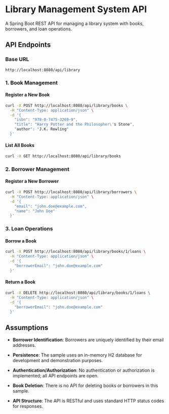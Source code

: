 # Library Management System API

A Spring Boot REST API for managing a library system with books, borrowers, and loan operations.

## API Endpoints

### Base URL
```
http://localhost:8080/api/library
```

### 1. Book Management

#### Register a New Book
```bash
curl -X POST http://localhost:8080/api/library/books \
  -H "Content-Type: application/json" \
  -d '{
    "isbn": "978-0-7475-3269-9",
    "title": "Harry Potter and the Philosopher\'s Stone",
    "author": "J.K. Rowling"
  }'
```

#### List All Books
```bash
curl -X GET http://localhost:8080/api/library/books
```

### 2. Borrower Management

#### Register a New Borrower
```bash
curl -X POST http://localhost:8080/api/library/borrowers \
  -H "Content-Type: application/json" \
  -d '{
    "email": "john.doe@example.com",
    "name": "John Doe"
  }'
```

### 3. Loan Operations

#### Borrow a Book
```bash
curl -X POST http://localhost:8080/api/library/books/1/loans \
  -H "Content-Type: application/json" \
  -d '{
    "borrowerEmail": "john.doe@example.com"
  }'
```

#### Return a Book
```bash
curl -X DELETE http://localhost:8080/api/library/books/1/loans \
  -H "Content-Type: application/json" \
  -d '{
    "borrowerEmail": "john.doe@example.com"
  }'
```
## Assumptions


- **Borrower Identification**: Borrowers are uniquely identified by their email addresses.

- **Persistence**: The sample uses an in-memory H2 database for development and demonstration purposes.
- **Authentication/Authorization**: No authentication or authorization is implemented; all API endpoints are open.
- **Book Deletion**: There is no API for deleting books or borrowers in this sample.
- **API Structure**: The API is RESTful and uses standard HTTP status codes for responses.
